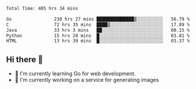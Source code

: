 <!--START_SECTION:waka-->

```txt
Total Time: 405 hrs 34 mins

Go                230 hrs 27 mins ██████████████▒░░░░░░░░░░   56.79 %
C                 72 hrs 35 mins  ████▒░░░░░░░░░░░░░░░░░░░░   17.89 %
Java              33 hrs 3 mins   ██░░░░░░░░░░░░░░░░░░░░░░░   08.15 %
Python            15 hrs 28 mins  █░░░░░░░░░░░░░░░░░░░░░░░░   03.81 %
HTML              13 hrs 39 mins  █░░░░░░░░░░░░░░░░░░░░░░░░   03.37 %
```

<!--END_SECTION:waka-->

## Hi there 👋
- 🌱 I'm currently learning Go for web development.
- 🔭 I'm currently working on a service for generating images 

<!--
**prorok210/prorok210** is a ✨ _special_ ✨ repository because its `README.md` (this file) appears on your GitHub profile.

Here are some ideas to get you started:

- 🔭 I’m currently working on ...
- 🌱 I’m currently learning ...
- 👯 I’m looking to collaborate on ...
- 🤔 I’m looking for help with ...
- 💬 Ask me about ...
- 📫 How to reach me: ...
- 😄 Pronouns: ...
- ⚡ Fun fact: ...
-->
